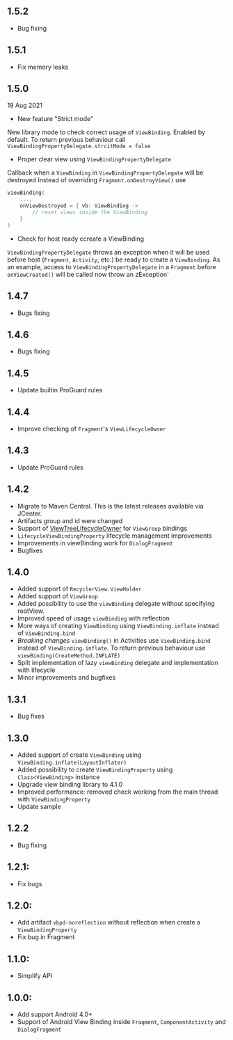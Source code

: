 ## 1.5.2
- Bug fixing

## 1.5.1
- Fix memory leaks

## 1.5.0
19 Aug 2021

- New feature "Strict mode"

New library mode to check correct usage of `ViewBinding`. Enabled by default. To return previous 
  behaviour call `ViewBindingPropertyDelegate.strcitMode = false`
  
- Proper clear view using `ViewBindingPropertyDelegate`

Callback when a `ViewBinding` in `ViewBindingPropertyDelegate` will be destroyed
Instead of overriding `Fragment.onDestroyView()` use
```kotlin  
viewBinding(
    ..., 
    onViewDestroyed = { vb: ViewBinding ->
        // reset views inside the ViewBinding 
    }
)
``` 
- Check for host ready ccreate a ViewBinding

`ViewBindingPropertyDelegate` throws an exception when it will be used before host 
  (`Fragment`, `Activity`, etc.) be ready to create a `ViewBinding`. As an example, access to 
  `ViewBindingPropertyDelegate` in a `Fragment` before `onViewCreated()` will be called now throw 
  an zException`

## 1.4.7

- Bugs fixing

## 1.4.6

- Bugs fixing

## 1.4.5

- Update builtin ProGuard rules

## 1.4.4

- Improve checking of `Fragment`'s `ViewLifecycleOwner`

## 1.4.3

- Update ProGuard rules

## 1.4.2

- Migrate to Maven Central. This is the latest releases available via JCenter.
- Artifacts group and id were changed
- Support of [ViewTreeLifecycleOwner](https://d.android.com/reference/androidx/lifecycle/ViewTreeLifecycleOwner) for `ViewGroup` bindings
- `LifecycleViewBindingProperty` lifecycle management improvements
- Improvements in viewBinding work for `DialogFragment`
- Bugfixes

## 1.4.0

- Added support of `RecyclerView.ViewHolder`
- Added support of `ViewGroup`
- Added possibility to use the `viewBinding` delegate without specifying rootView.
- Improved speed of usage `viewBinding` with reflection
- More ways of creating `ViewBinding` using `ViewBinding.inflate` instead of `ViewBinding.bind`
- *Breaking changes* `viewBinding()` in Activities use `ViewBinding.bind` instead of `ViewBinding.inflate`. To return previous behaviour use `viewBinding(CreateMethod.INFLATE)`
- Split implementation of lazy `viewBinding` delegate and implementation with lifecycle
- Minor improvements and bugfixes

## 1.3.1

- Bug fixes

## 1.3.0

- Added support of create `ViewBinding` using `ViewBinding.inflate(LayoutInflater)`
- Added possibility to create `ViewBindingProperty` using `Class<ViewBinding>` instance
- Upgrade view binding library to 4.1.0
- Improved performance: removed check working from the main thread with `ViewBindingProperty`
- Update sample

## 1.2.2

- Bug fixing

## 1.2.1:

- Fix bugs

## 1.2.0:

- Add artifact `vbpd-noreflection` without reflection when create a `ViewBindingProperty`
- Fix bug in Fragment

## 1.1.0:

- Simplify API

## 1.0.0:

- Add support Android 4.0+
- Support of Android View Binding inside `Fragment`, `ComponentActivity` and `DialogFragment`
